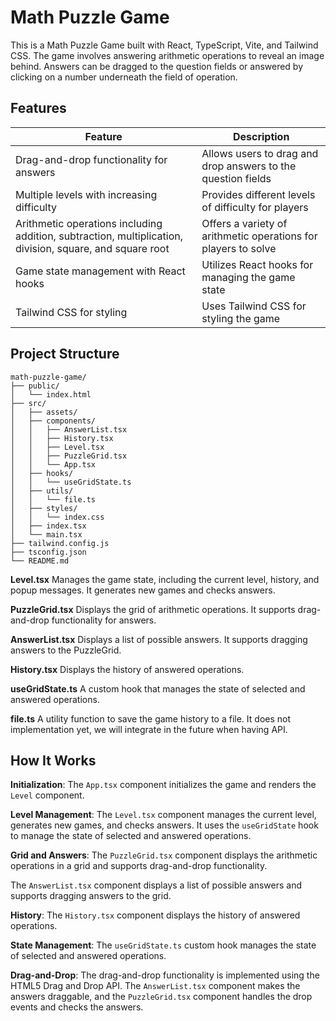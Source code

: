 # Math Puzzle Game

This is a Math Puzzle Game built with React, TypeScript, Vite, and Tailwind CSS. The game involves answering arithmetic operations to reveal an image behind. Answers can be dragged to the question fields or answered by clicking on a number underneath the field of operation.

## Features

| Feature                                                                                                  | Description                                                    |
| -------------------------------------------------------------------------------------------------------- | -------------------------------------------------------------- |
| Drag-and-drop functionality for answers                                                                  | Allows users to drag and drop answers to the question fields   |
| Multiple levels with increasing difficulty                                                               | Provides different levels of difficulty for players            |
| Arithmetic operations including addition, subtraction, multiplication, division, square, and square root | Offers a variety of arithmetic operations for players to solve |
| Game state management with React hooks                                                                   | Utilizes React hooks for managing the game state               |
| Tailwind CSS for styling                                                                                 | Uses Tailwind CSS for styling the game                         |

## Project Structure

```
math-puzzle-game/
├── public/
│   └── index.html
├── src/
│   ├── assets/
│   ├── components/
│   │   ├── AnswerList.tsx
│   │   ├── History.tsx
│   │   ├── Level.tsx
│   │   ├── PuzzleGrid.tsx
│   │   └── App.tsx
│   ├── hooks/
│   │   └── useGridState.ts
│   ├── utils/
│   │   └── file.ts
│   ├── styles/
│   │   └── index.css
│   ├── index.tsx
│   └── main.tsx
├── tailwind.config.js
├── tsconfig.json
└── README.md
```

**Level.tsx**
Manages the game state, including the current level, history, and popup messages. It generates new games and checks answers.

**PuzzleGrid.tsx**
Displays the grid of arithmetic operations. It supports drag-and-drop functionality for answers.

**AnswerList.tsx**
Displays a list of possible answers. It supports dragging answers to the PuzzleGrid.

**History.tsx**
Displays the history of answered operations.

**useGridState.ts**
A custom hook that manages the state of selected and answered operations.

**file.ts**
A utility function to save the game history to a file. It does not implementation yet, we will integrate in the future when having API.

## How It Works

**Initialization**: The `App.tsx` component initializes the game and renders the `Level` component.

**Level Management**: The `Level.tsx` component manages the current level, generates new games, and checks answers. It uses the `useGridState` hook to manage the state of selected and answered operations.

**Grid and Answers**: The `PuzzleGrid.tsx` component displays the arithmetic operations in a grid and supports drag-and-drop functionality.

The `AnswerList.tsx` component displays a list of possible answers and supports dragging answers to the grid.

**History**: The `History.tsx` component displays the history of answered operations.

**State Management**: The `useGridState.ts` custom hook manages the state of selected and answered operations.

**Drag-and-Drop**: The drag-and-drop functionality is implemented using the HTML5 Drag and Drop API. The `AnswerList.tsx` component makes the answers draggable, and the `PuzzleGrid.tsx` component handles the drop events and checks the answers.
